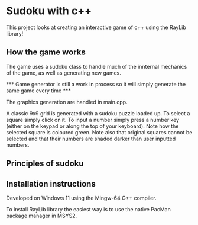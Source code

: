 # Sudoku with c++

This project looks at creating an interactive game of c++ using the RayLib library!

## How the game works

The game uses a sudoku class to handle much of the innternal mechanics of the game, as well as generating new games.

*** Game generator is still a work in process so it will simply generate the same game every time ***

The graphics generation are handled in main.cpp. 

A classic 9x9 grid is generated with a sudoku puzzle loaded up. To select a square simply click on it. To input a number simply press a number key (either on the keypad or along the top of your keyboard). Note how the selected square is coloured green. Note also that original squares cannot be selected and that their numbers are shaded darker than user inputted numbers.

## Principles of sudoku


## Installation instructions

Developed on Windows 11 using the Mingw-64 G++ compiler.

To install RayLib library the easiest way is to use the native PacMan package manager in MSYS2.